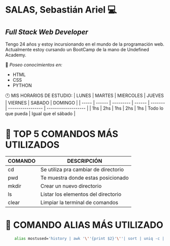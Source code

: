 # SALAS, Sebastián Ariel 💻
## *_Full Stack Web Developer_*

Tengo 24 años y estoy incursionando en el mundo de la programación web. Actualmente estoy cursando un BootCamp de la mano de Undefined Academy.

🧠 *Poseo conocimientos en:*
*  HTML
* CSS
* PYTHON

🕛 MIS HORARIOS DE ESTUDIO:
| LUNES | MARTES | MIERCOLES | JUEVES | VIERNES | SABADO            | DOMINGO             |
| ----- | ------ | --------- | ------ | ------- | ----------------- | ------------------- |
| 1hs   | 2hs    | 1hs       | 2hs    | 1hs     | Todo lo que pueda | Igual que el sábado |
 
# 📖 TOP 5 COMANDOS MÁS UTILIZADOS
| COMANDO | DESCRIPCIÓN                          |
| ------- | ------------------------------------ |
| cd      | Se utiliza pra cambiar de directorio |
| pwd     | Te muestra donde estas posicionado   |
| mkdir   | Crear un nuevo directorio            |
| ls      | Listar los elementos del directorio  |
| clear   | Limpiar la terminal de comandos      |

# 📌 COMANDO ALIAS MÁS UTILIZADO
``` bash
    alias mostused='history | awk '\''{print $2}'\''| sort | uniq -c | sort -nr | head -n 10'
```
